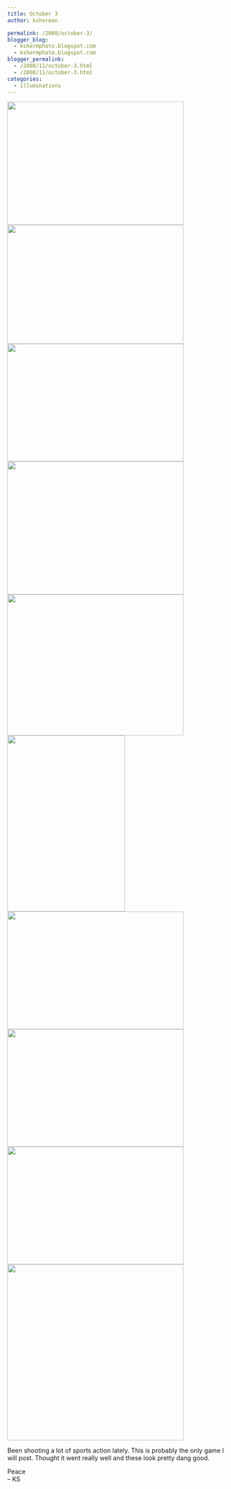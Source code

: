 ```yaml
---
title: October 3
author: ksherman

permalink: /2008/october-3/
blogger_blog:
  - kshermphoto.blogspot.com
  - kshermphoto.blogspot.com
blogger_permalink:
  - /2008/11/october-3.html
  - /2008/11/october-3.html
categories:
  - illuminations
---
```

<a href="http://1.bp.blogspot.com/_HTtVcKQt9f8/SSNT0XduAHI/AAAAAAAABEc/4HHoq5S89T0/s1600-h/Oct3.jpg"><img style="cursor: pointer; width: 400px; height: 280px;" src="http://1.bp.blogspot.com/_HTtVcKQt9f8/SSNT0XduAHI/AAAAAAAABEc/4HHoq5S89T0/s400/Oct3.jpg" alt="" id="BLOGGER_PHOTO_ID_5270148148070580338" border="0" /></a>  
<a href="http://4.bp.blogspot.com/_HTtVcKQt9f8/SSNT0aJFSSI/AAAAAAAABEU/wZJJZmFODXg/s1600-h/Oct3-2.jpg"><img style="cursor: pointer; width: 400px; height: 270px;" src="http://4.bp.blogspot.com/_HTtVcKQt9f8/SSNT0aJFSSI/AAAAAAAABEU/wZJJZmFODXg/s400/Oct3-2.jpg" alt="" id="BLOGGER_PHOTO_ID_5270148148789332258" border="0" /></a>  
<a href="http://4.bp.blogspot.com/_HTtVcKQt9f8/SSNTz5oX9hI/AAAAAAAABEM/PjcUj7u9hTE/s1600-h/Oct3-3.jpg"><img style="cursor: pointer; width: 400px; height: 267px;" src="http://4.bp.blogspot.com/_HTtVcKQt9f8/SSNTz5oX9hI/AAAAAAAABEM/PjcUj7u9hTE/s400/Oct3-3.jpg" alt="" id="BLOGGER_PHOTO_ID_5270148140062209554" border="0" /></a>  
<a href="http://4.bp.blogspot.com/_HTtVcKQt9f8/SSNTzwznL5I/AAAAAAAABEE/_EdnBFbzZn4/s1600-h/Oct3-4.jpg"><img style="cursor: pointer; width: 400px; height: 302px;" src="http://4.bp.blogspot.com/_HTtVcKQt9f8/SSNTzwznL5I/AAAAAAAABEE/_EdnBFbzZn4/s400/Oct3-4.jpg" alt="" id="BLOGGER_PHOTO_ID_5270148137693425554" border="0" /></a>  
<a href="http://2.bp.blogspot.com/_HTtVcKQt9f8/SSNTzu3OesI/AAAAAAAABD8/ldnIByLW_Bw/s1600-h/Oct3-5.jpg"><img style="cursor: pointer; width: 400px; height: 320px;" src="http://2.bp.blogspot.com/_HTtVcKQt9f8/SSNTzu3OesI/AAAAAAAABD8/ldnIByLW_Bw/s400/Oct3-5.jpg" alt="" id="BLOGGER_PHOTO_ID_5270148137171712706" border="0" /></a>  
<a href="http://1.bp.blogspot.com/_HTtVcKQt9f8/SSNTnrfhFRI/AAAAAAAABD0/-xfF3ae7Kbk/s1600-h/Oct3-6.jpg"><img style="cursor: pointer; width: 267px; height: 400px;" src="http://1.bp.blogspot.com/_HTtVcKQt9f8/SSNTnrfhFRI/AAAAAAAABD0/-xfF3ae7Kbk/s400/Oct3-6.jpg" alt="" id="BLOGGER_PHOTO_ID_5270147930108531986" border="0" /></a>  
<a href="http://1.bp.blogspot.com/_HTtVcKQt9f8/SSNTnpNZ1vI/AAAAAAAABDs/CcsBbJV_V-E/s1600-h/Oct3-7.jpg"><img style="cursor: pointer; width: 400px; height: 267px;" src="http://1.bp.blogspot.com/_HTtVcKQt9f8/SSNTnpNZ1vI/AAAAAAAABDs/CcsBbJV_V-E/s400/Oct3-7.jpg" alt="" id="BLOGGER_PHOTO_ID_5270147929495688946" border="0" /></a>  
<a href="http://1.bp.blogspot.com/_HTtVcKQt9f8/SSNTnXi6bXI/AAAAAAAABDk/b7FujdZO0nI/s1600-h/Oct3-8.jpg"><img style="cursor: pointer; width: 400px; height: 267px;" src="http://1.bp.blogspot.com/_HTtVcKQt9f8/SSNTnXi6bXI/AAAAAAAABDk/b7FujdZO0nI/s400/Oct3-8.jpg" alt="" id="BLOGGER_PHOTO_ID_5270147924754066802" border="0" /></a>  
<a href="http://2.bp.blogspot.com/_HTtVcKQt9f8/SSNTnN7Y__I/AAAAAAAABDc/mJSa4DPPyjc/s1600-h/Oct3-9.jpg"><img style="cursor: pointer; width: 400px; height: 267px;" src="http://2.bp.blogspot.com/_HTtVcKQt9f8/SSNTnN7Y__I/AAAAAAAABDc/mJSa4DPPyjc/s400/Oct3-9.jpg" alt="" id="BLOGGER_PHOTO_ID_5270147922172379122" border="0" /></a>  
<a href="http://4.bp.blogspot.com/_HTtVcKQt9f8/SSNTm0Jr8DI/AAAAAAAABDU/DTekpSR_Lxo/s1600-h/Oct3-10.jpg"><img style="cursor: pointer; width: 400px; height: 400px;" src="http://4.bp.blogspot.com/_HTtVcKQt9f8/SSNTm0Jr8DI/AAAAAAAABDU/DTekpSR_Lxo/s400/Oct3-10.jpg" alt="" id="BLOGGER_PHOTO_ID_5270147915253018674" border="0" /></a>

Been shooting a lot of sports action lately. This is probably the only game I will post. Thought it went really well and these look pretty dang good.

Peace  
– KS